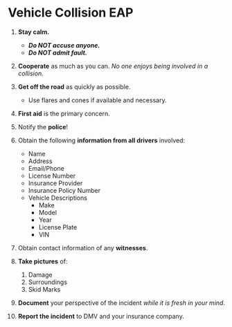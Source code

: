 Vehicle Collision EAP
=====================

1.  **Stay calm.**

    -   ***Do NOT accuse anyone.***
    -   ***Do NOT admit fault.***

2.  **Cooperate** as much as you can. *No one enjoys being involved in a collision.*

3.  **Get off the road** as quickly as possible.

    -   Use flares and cones if available and necessary.

4.  **First aid** is the primary concern.

5.  Notify the **police**!

6.  Obtain the following **information from all drivers** involved:

    -   Name
    -   Address
    -   Email/Phone
    -   License Number
    -   Insurance Provider
    -   Insurance Policy Number
    -   Vehicle Descriptions
        -   Make
        -   Model
        -   Year
        -   License Plate
        -   VIN

7.  Obtain contact information of any **witnesses**.

8.  **Take pictures** of:

    1.  Damage
    2.  Surroundings
    3.  Skid Marks

9.  **Document** your perspective of the incident *while it is fresh in your mind*.

10. **Report the incident** to DMV and your insurance company.

